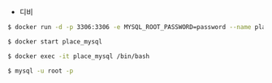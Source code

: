 * 디비

```sh
$ docker run -d -p 3306:3306 -e MYSQL_ROOT_PASSWORD=password --name place_mysql mysql:5.7
```

```sh
$ docker start place_mysql
```

```sh
$ docker exec -it place_mysql /bin/bash
```

```sh
$ mysql -u root -p
```